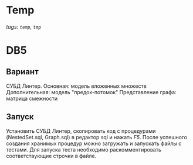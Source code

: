 Temp
===

###### tags: `temp`, `tmp`

# DB5
## Вариант
СУБД Линтер. 
Основная: модель вложенных множеств
Дополнительная: модель "предок-потомок"
Представление графа: матрица смежности

## Запуск
Установить СУБД Линтер, скопировать код с процедурами (NestedSet.sql, Graph.sql) в редактор sql и нажать *F5*. После успешного создания хранимых процедур можно загружать и запускать файлы с тестами. Для запуска теста необходимо раскомментировать соответствующие строчки в файле.
